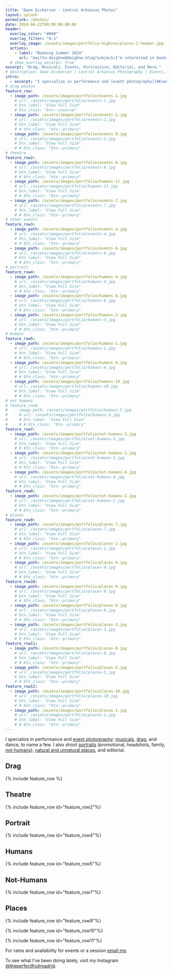 ```yaml
---
title: "Dane Dickerson - Central Arkansas Photos"
layout: splash
permalink: /photos/
date: 2024-04-22T00:00:00-00:00
header:
  overlay_color: "#000"
  overlay_filter: "0.5"
  overlay_image: /assets/images/portfolio-highres/places-2-header.jpg
  actions:
    - label: "Booking Summer 2024"
      url: "mailto:deighne@deighne.blog?subject=I'm interested in booking a photo session or event."
  # show_overlay_excerpt: true
excerpt: "Drag, Musicals, Events, Portraiture, Editorial, and More."
# description: Dane Dickerson | Central Arkansas Photography | Events, Drag, Musicals, Portraits, and Art
intro:
  - excerpt: "I specialize in performance and [event photography](#Events): musicals, drag, and dance, in particular. I also shoot [portraits](#Humans) (promotional, headshots, family, [not-humans](#Not-Humans)), [natural and unnatural places](#Places), and editorial."
# drag photos
feature_row:
  - image_path: /assets/images/portfolio/events-1.jpg
    # url: /assets/images/portfolio/events-1.jpg
    # btn_label: "View Full Size"
    # btn_class: "btn--inverse"
  - image_path: /assets/images/portfolio/events-2.jpg
    # url: /assets/images/portfolio/events-2.jpg
    # btn_label: "View Full Size"
    # # btn_class: "btn--primary"
  - image_path: /assets/images/portfolio/events-9.jpg
    # url: /assets/images/portfolio/events-3.jpg
    # btn_label: "View Full Size"
    # # btn_class: "btn--primary"
# theatre
feature_row2:
  - image_path: /assets/images/portfolio/events-8.jpg
    # url: /assets/images/portfolio/events-8.jpg
    # btn_label: "View Full Size"
    # # btn_class: "btn--primary"
  - image_path: /assets/images/portfolio/humans-11.jpg
    # url: /assets/images/portfolio/humans-11.jpg
    # btn_label: "View Full Size"
    # # btn_class: "btn--primary"
  - image_path: /assets/images/portfolio/events-7.jpg
    # url: /assets/images/portfolio/events-7.jpg
    # btn_label: "View Full Size"
    # # btn_class: "btn--primary"
# other events
feature_row3:
  - image_path: /assets/images/portfolio/events-4.jpg
    # url: /assets/images/portfolio/events-4.jpg
    # btn_label: "View Full Size"
    # # btn_class: "btn--primary"
  - image_path: /assets/images/portfolio/events-6.jpg
    # url: /assets/images/portfolio/events-6.jpg
    # btn_label: "View Full Size"
    # # btn_class: "btn--primary"
# portrait    
feature_row4:
  - image_path: /assets/images/portfolio/humans-4.jpg
    # url: /assets/images/portfolio/humans-4.jpg
    # btn_label: "View Full Size"
    # # btn_class: "btn--primary"
  - image_path: /assets/images/portfolio/humans-8.jpg
    # url: /assets/images/portfolio/humans-8.jpg
    # btn_label: "View Full Size"
    # # btn_class: "btn--primary"
  - image_path: /assets/images/portfolio/humans-3.jpg
    # url: /assets/images/portfolio/humans-3.jpg
    # btn_label: "View Full Size"
    # # btn_class: "btn--primary"
# Humans
feature_row5:
  - image_path: /assets/images/portfolio/humans-1.jpg
    # url: /assets/images/portfolio/humans-1.jpg
    # btn_label: "View Full Size"
    # # btn_class: "btn--primary"
  - image_path: /assets/images/portfolio/humans-9.jpg
    # url: /assets/images/portfolio/humans-9.jpg
    # btn_label: "View Full Size"
    # # btn_class: "btn--primary"
  - image_path: /assets/images/portfolio/humans-10.jpg
    # url: /assets/images/portfolio/humans-10.jpg
    # btn_label: "View Full Size"
    # # btn_class: "btn--primary"
# not humans
# feature_row6:
#   - image_path: /assets/images/portfolio/humans-5.jpg
#     # url: /assets/images/portfolio/humans-5.jpg
#     # btn_label: "View Full Size"
#     # # btn_class: "btn--primary"
feature_row7:
  - image_path: /assets/images/portfolio/not-humans-3.jpg
    # url: /assets/images/portfolio/not-humans-3.jpg
    # btn_label: "View Full Size"
    # # btn_class: "btn--primary"
  - image_path: /assets/images/portfolio/not-humans-1.jpg
    # url: /assets/images/portfolio/not-humans-1.jpg
    # btn_label: "View Full Size"
    # # btn_class: "btn--primary"
  - image_path: /assets/images/portfolio/not-humans-4.jpg
    # url: /assets/images/portfolio/not-humans-4.jpg
    # btn_label: "View Full Size"
    # # btn_class: "btn--primary"
feature_row8:
  - image_path: /assets/images/portfolio/not-humans-2.jpg
    # url: /assets/images/portfolio/not-humans-2.jpg
    # btn_label: "View Full Size"
    # # btn_class: "btn--primary"
# places
feature_row9:
  - image_path: /assets/images/portfolio/places-7.jpg
    # url: /assets/images/portfolio/places-7.jpg
    # btn_label: "View Full Size"
    # # btn_class: "btn--primary"
  - image_path: /assets/images/portfolio/places-2.jpg
    # url: /assets/images/portfolio/places-2.jpg
    # btn_label: "View Full Size"
    # # btn_class: "btn--primary"
  - image_path: /assets/images/portfolio/places-4.jpg
    # url: /assets/images/portfolio/places-4.jpg
    # btn_label: "View Full Size"
    # # btn_class: "btn--primary"
feature_row10:
  - image_path: /assets/images/portfolio/places-9.jpg
    # url: /assets/images/portfolio/places-9.jpg
    # btn_label: "View Full Size"
    # # btn_class: "btn--primary"
  - image_path: /assets/images/portfolio/places-6.jpg
    # url: /assets/images/portfolio/places-6.jpg
    # btn_label: "View Full Size"
    # # btn_class: "btn--primary"
  - image_path: /assets/images/portfolio/places-3.jpg
    # url: /assets/images/portfolio/places-3.jpg
    # btn_label: "View Full Size"
    # # btn_class: "btn--primary"
feature_row11:
  - image_path: /assets/images/portfolio/places-8.jpg
    # url: /assets/images/portfolio/places-8.jpg
    # btn_label: "View Full Size"
    # # btn_class: "btn--primary"
  - image_path: /assets/images/portfolio/places-5.jpg
    # url: /assets/images/portfolio/places-5.jpg
    # btn_label: "View Full Size"
    # # btn_class: "btn--primary"
feature_row12:
  - image_path: /assets/images/portfolio/places-10.jpg
    # url: /assets/images/portfolio/places-10.jpg
    # btn_label: "View Full Size"
    # # btn_class: "btn--primary"
  - image_path: /assets/images/portfolio/places-1.jpg
    # url: /assets/images/portfolio/places-1.jpg
    # btn_label: "View Full Size"
    # # btn_class: "btn--primary"
---
```

<!-- {% include feature_row id="intro" type="center" %} -->

I specialize in performance and [event photography](#events): [musicals](#theatre), [drag](#drag), and dance, to name a few. I also shoot [portraits](#portrait) (promotional, headshots, family, [not-humans](#not-humans)), [natural and unnatural places](#places), and editorial.

## Drag

{% include feature_row %}

## Theatre

{% include feature_row id="feature_row2"%}

<!-- {% include feature_row id="feature_row3"%} -->

## Portrait

{% include feature_row id="feature_row4"%}

## Humans

{% include feature_row id="feature_row5"%}

<!-- {% include feature_row id="feature_row6"%} -->

## Not-Humans

{% include feature_row id="feature_row7"%}

<!-- {% include feature_row id="feature_row8"%} -->

## Places

{% include feature_row id="feature_row9"%}

{% include feature_row id="feature_row10"%}

{% include feature_row id="feature_row11"%}

<!-- {% include feature_row id="feature_row12"%} -->

For rates and availability for events or a session [email me](mailto:deighne@deighne.blog).

To see what I've been doing lately, visit my Instagram [@theperfectfruitmadrid](https://www.instagram.com/theperfectfruitmadrid/).